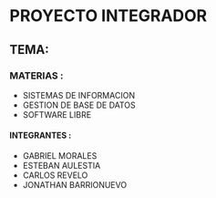 # PROYECTO INTEGRADOR 
##  TEMA: 
### MATERIAS :
- 	SISTEMAS DE INFORMACION 
- 	GESTION DE BASE DE DATOS 
- 	SOFTWARE LIBRE

#### INTEGRANTES :
-	GABRIEL MORALES
-	ESTEBAN AULESTIA
-	CARLOS REVELO
-	JONATHAN BARRIONUEVO